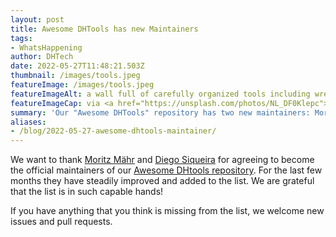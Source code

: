 ```yaml
---
layout: post
title: Awesome DHTools has new Maintainers
tags:
- WhatsHappening
author: DHTech
date: 2022-05-27T11:48:21.503Z
thumbnail: /images/tools.jpeg
featureImage: /images/tools.jpeg
featureImageAlt: a wall full of carefully organized tools including wrenches, hammers, saws
featureImageCap: via <a href="https://unsplash.com/photos/NL_DF0Klepc">unsplash</a>
summary: 'Our "Awesome DHTools" repository has two new maintainers: Moritz Mähr and Diego Siqueira!'
aliases:
- /blog/2022-05-27-awesome-dhtools-maintainer/
---
```


We want to thank [Moritz Mähr](https://github.com/maehr) and [Diego Siqueira](https://github.com/diegosiqueir4) for agreeing to become the official maintainers of our [Awesome DHtools repository](https://dh-tech.github.io/awesome-digital-humanities/). For the last few months they have steadily improved and added to the list. We are grateful that the list is in such capable hands!

If you have anything that you think is missing from the list, we welcome new issues and pull requests.
